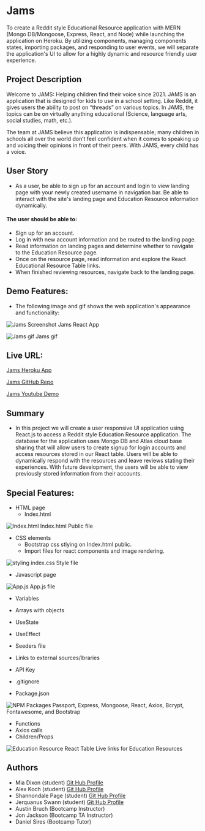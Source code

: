 # Jams
To create a Reddit style Educational Resource application with MERN (Mongo DB/Mongoose, Express, React, and Node) while launching the application on Heroku. By utilizing components, managing components states, importing packages, and responding to user events, we will separate the application's UI to allow for a highly dynamic and resource friendly user experience.

## Project Description

Welcome to JAMS: Helping children find their voice since 2021. JAMS is an application that is designed for kids to use in a school setting. Like Reddit, it gives users the ability to post on “threads” on various topics. In JAMS, the topics can be on virtually anything educational (Science, language arts, social studies, math, etc.). 

The team at JAMS believe this application is indispensable; many children in schools all over the world don’t feel confident when it comes to speaking up and voicing their opinions in front of their peers. With JAMS, every child has a voice. 


## User Story

* As a user, be able to sign up for an account and login to view landing page with your newly created username in navigation bar. Be able to interact with the site's landing page and Education Resource information dynamically.

#### The user should be able to:

  * Sign up for an account.
  * Log in with new account information and be routed to the landing page.
  * Read information on landing pages and determine whether to navigate to the Education Resource page.
  * Once on the resource page, read information and explore the React Educational Resource Table links.
  * When finished reviewing resources, navigate back to the landing page.

## Demo Features:
* The following image and gif shows the web application's appearance and functionality:


![Jams Screenshot]() Jams React App

![Jams gif]() Jams gif

## Live URL:
<a href="">Jams Heroku App</a>

<a href="">Jams GitHub Repo</a>

<a href="">Jams Youtube Demo</a>

## Summary
* In this project we will create a user responsive UI application using React.js to access a Reddit style Education Resource application. The database for the application uses Mongo DB and Atlas cloud base sharing that will allow users to create signup for login accounts and access resources stored in our React table. Users will be able to dynamically respond with the resources and leave reviews stating their experiences. With future development, the users will be able to view previously stored information from their accounts.

## Special Features:
* HTML page
  * Index.html
  
![Index.html]() Index.html Public file

* CSS elements 
  * Bootstrap css stlying on Index.html public.
  * Import files for react components and image rendering.
  
![styling]() index.css Style file 

* Javascript page

![App.js]() App.js file

  * Variables
  * Arrays with objects
  * UseState
  * UseEffect 
  * Seeders file
  * Links to external sources/lbraries
  * API Key
  * .gitignore


  * Package.json

![NPM Packages](.png) Passport, Express, Mongoose, React, Axios, Bcrypt, Fontawesome, and Bootstrap 


  * Functions
  * Axios calls
  * Children/Props

![Education Resource React Table](.png) Live links for Education Resources

 


## Authors
* Mia Dixon (student) <a href="https://github.com/Timia154">Git Hub Profile</a>
* Alex Koch (student) <a href="https://github.com/MastaKoch">Git Hub Profile</a>
* Shannondale Page (student) <a href="https://github.com/sjohn214">Git Hub Profile</a>
* Jerquanus Swann (student) <a href="https://github.com/Jerquanus">Git Hub Profile</a>
* Austin Bruch (Bootcamp Instructor)
* Jon Jackson (Bootcamp TA Instructor)
* Daniel Sires (Bootcamp Tutor)